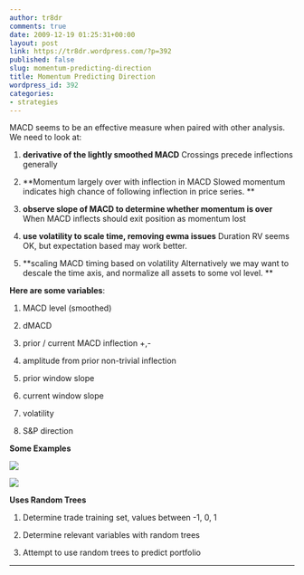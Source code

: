 ```yaml
---
author: tr8dr
comments: true
date: 2009-12-19 01:25:31+00:00
layout: post
link: https://tr8dr.wordpress.com/?p=392
published: false
slug: momentum-predicting-direction
title: Momentum Predicting Direction
wordpress_id: 392
categories:
- strategies
---
```


MACD seems to be an effective measure when paired with other analysis.   We need to look at:



	
  1. **derivative of the lightly smoothed MACD**
Crossings precede inflections generally

	
  2. **Momentum largely over with inflection in MACD
Slowed momentum indicates high chance of following inflection in price series. **

	
  3. **observe slope of MACD to determine whether momentum is over**
When MACD inflects should exit position as momentum lost

	
  4. **use volatility to scale time, removing ewma issues**
Duration RV seems OK, but expectation based may work better.

	
  5. **scaling MACD timing based on volatility
Alternatively we may want to descale the time axis, and normalize all assets to some vol level. **


**Here are some variables**:



	
  1. MACD level (smoothed)

	
  2. dMACD

	
  3. prior / current MACD inflection +,-

	
  4. amplitude from prior non-trivial inflection

	
  5. prior window slope

	
  6. current window slope

	
  7. volatility

	
  8. S&P direction



**Some Examples**

[![](http://tr8dr.files.wordpress.com/2009/12/picture-15.png)](http://tr8dr.files.wordpress.com/2009/12/picture-15.png)

[![](http://tr8dr.files.wordpress.com/2009/12/picture-24.png)](http://tr8dr.files.wordpress.com/2009/12/picture-24.png)

**Uses Random Trees**



	
  1. Determine trade training set, values between -1, 0, 1

	
  2. Determine relevant variables with random trees

	
  3. Attempt to use random trees to predict portfolio



** **


